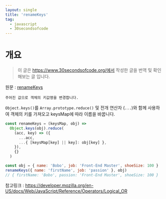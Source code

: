 ```yaml
---
layout: single
title: 'renameKeys'
tag:
  - javascript
  - 30secondsofcode
---
```


# 개요

> 이 글은 https://www.30secondsofcode.org/에서 작성한 글을 번역 및 확인해보는 글 입니다.

원문 : [renameKeys](https://www.30secondsofcode.org/js/s/rename-keys)

```
주어진 값으로 객체의 키값명을 변경합니다.
```

`Object.keys()`를 `Array.prototype.reduce()` 및 전개 연산자 (`...`)와 함께 사용하여 객체의 키를 가져오고 keysMap에 따라 이름을 바꿉니다.

```js
const renameKeys = (keysMap, obj) =>
  Object.keys(obj).reduce(
    (acc, key) => ({
      ...acc,
      ...{ [keysMap[key] || key]: obj[key] },
    }),
    {}
  )

const obj = { name: 'Bobo', job: 'Front-End Master', shoeSize: 100 }
renameKeys({ name: 'firstName', job: 'passion' }, obj)
// { firstName: 'Bobo', passion: 'Front-End Master', shoeSize: 100 }
```

참고링크 : https://developer.mozilla.org/en-US/docs/Web/JavaScript/Reference/Operators/Logical_OR

